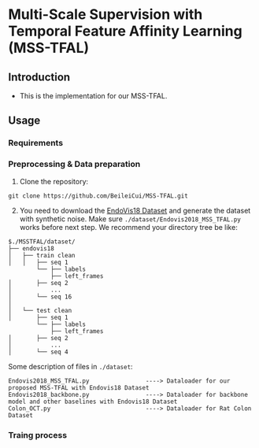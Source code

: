 # Multi-Scale Supervision with Temporal Feature Affinity Learning (MSS-TFAL)

## Introduction
* This is the implementation for our MSS-TFAL.

## Usage

### Requirements

### Preprocessing & Data preparation

1. Clone the repository:

```
git clone https://github.com/BeileiCui/MSS-TFAL.git
```

2. You need to download the [EndoVis18 Dataset](https://endovissub2018-roboticscenesegmentation.grand-challenge.org/Home/) and generate the dataset with synthetic noise. Make sure ```./dataset/Endovis2018_MSS_TFAL.py``` works before next step. We recommend your directory tree be like:
```
$./MSSTFAL/dataset/
├── endovis18
│   ├── train clean
│   │   ├── seq 1
        └── ├── labels
            ├── left_frames
│       ├── seq 2
│           ...
│       └── seq 16
│
│   └── test clean
│       ├── seq 1
        └── ├── labels
            ├── left_frames
│       ├── seq 2
│           ...
│       └── seq 4
```

Some description of files in ```./dataset```:
```
Endovis2018_MSS_TFAL.py                ----> Dataloader for our proposed MSS-TFAL with Endovis18 Dataset
Endovis2018_backbone.py                ----> Dataloader for backbone model and other baselines with Endovis18 Dataset
Colon_OCT.py                           ----> Dataloader for Rat Colon Dataset
```
### Traing process
